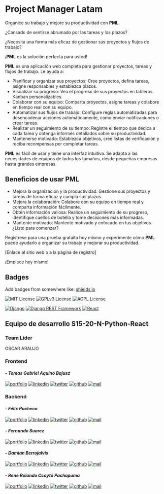 # Project Manager Latam

Organice su trabajo y mejore su productividad con **PML**.

¿Cansado de sentirse abrumado por las tareas y los plazos?

¿Necesita una forma más eficaz de gestionar sus proyectos y flujos de trabajo?

¡**PML** es la solución perfecta para usted!

**PML** es una aplicación web completa para gestionar proyectos, tareas y flujos de trabajo. Le ayuda a:

- Planificar y organizar sus proyectos: Cree proyectos, defina tareas, asigne responsables y establezca plazos.
- Visualizar su progreso: Vea el progreso de sus proyectos en tableros Kanban personalizables.
- Colaborar con su equipo: Comparta proyectos, asigne tareas y colabore en tiempo real con su equipo.
- Automatizar sus flujos de trabajo: Configure reglas automatizadas para desencadenar acciones automáticamente, como enviar notificaciones o crear tareas.
- Realizar un seguimiento de su tiempo: Registre el tiempo que dedica a cada tarea y obtenga informes detallados sobre su productividad.
- Mantenerse motivado: Establezca objetivos, cree listas de verificación y reciba recompensas por completar tareas.

**PML** es fácil de usar y tiene una interfaz intuitiva. Se adapta a las necesidades de equipos de todos los tamaños, desde pequeñas empresas hasta grandes empresas.

## Beneficios de usar **PML**

- Mejora la organización y la productividad: Gestione sus proyectos y tareas de forma eficaz y cumpla sus plazos.
- Mejora la colaboración: Colabore con su equipo en tiempo real y comparta información fácilmente.
- Obtén información valiosa: Realice un seguimiento de su progreso, identifique cuellos de botella y tome decisiones más informadas.
- Mantente motivado: Mantente motivado y enfocado en tus objetivos.
  ¿Listo para comenzar?

Regístrese para una prueba gratuita hoy mismo y experimente cómo **PML** puede ayudarlo a organizar su trabajo y mejorar su productividad.

[Enlace al sitio web o a la página de registro]

¡Empiece hoy mismo!

## Badges

Add badges from somewhere like: [shields.io](https://shields.io/)

[![MIT License](https://img.shields.io/badge/License-MIT-green.svg)](https://choosealicense.com/licenses/mit/)
[![GPLv3 License](https://img.shields.io/badge/License-GPL%20v3-yellow.svg)](https://opensource.org/licenses/)
[![AGPL License](https://img.shields.io/badge/license-AGPL-blue.svg)](http://www.gnu.org/licenses/agpl-3.0)

[![Django](https://img.shields.io/badge/Django-5.0.3-blue.svg)](https://www.djangoproject.com/)
[![Django REST Framework](https://img.shields.io/badge/Django%20REST%20Framework-v3.15.1-orange.svg)](https://www.django-rest-framework.org/)
[![React](https://img.shields.io/badge/React-18.2.0-blue.svg)](https://reactjs.org/)

## Equipo de desarrollo S15-20-N-Python-React

### Team Lider 

 OSCAR ARAUJO 

### Frontend

#### - _Tomas Gabriel Aquino Bajusz_

[![portfolio](https://img.shields.io/badge/my_portfolio-grey?style=flat&logo=ko-fi&logoColor=white)](https://katherineoelsner.com/)
[![linkedin](https://img.shields.io/badge/linkedin-0A66C2?style=flat&logo=linkedin&logoColor=white)](https://www.linkedin.com/in/tomas-gabriel-aquino-bajusz/)
[![twitter](https://img.shields.io/badge/twitter-1DA1F2?style=flat&logo=twitter&logoColor=white)](https://twitter.com/)
[![github](https://img.shields.io/badge/github-grey?style=flat&logo=github&logoColor=white)](https://www.github.com/TomasGaAqBz)
[![mail](https://img.shields.io/badge/Gmail-D14836?style=flat&logo=gmail&logoColor=white)](mailto:tomasaquinogabi@gmail.com)


### Backend

#### - _Félix Pacheco_

[![portfolio](https://img.shields.io/badge/my_portfolio-grey?style=flat&logo=ko-fi&logoColor=white)](https://porfolio-rho-azure.vercel.app/)
[![linkedin](https://img.shields.io/badge/linkedin-0A66C2?style=flat&logo=linkedin&logoColor=white)](https://www.linkedin.com/in/felix-pacheco-lobos/)
[![twitter](https://img.shields.io/badge/twitter-1DA1F2?style=flat&logo=twitter&logoColor=white)](https://twitter.com/thoraker2)
[![github](https://img.shields.io/badge/github-grey?style=flat&logo=github&logoColor=white)](https://www.github.com/Thoraker)
[![mail](https://img.shields.io/badge/Gmail-D14836?style=flat&logo=gmail&logoColor=white)](mailto:thoraker.dev@gmail.com)

#### - _Fernando Suarez_

[![portfolio](https://img.shields.io/badge/my_portfolio-grey?style=flat&logo=ko-fi&logoColor=white)](https://katherineoelsner.com/)
[![linkedin](https://img.shields.io/badge/linkedin-0A66C2?style=flat&logo=linkedin&logoColor=white)](https://www.linkedin.com/in/fernandogabrielsuarez/)
[![twitter](https://img.shields.io/badge/twitter-1DA1F2?style=flat&logo=twitter&logoColor=white)](https://twitter.com/)
[![github](https://img.shields.io/badge/github-grey?style=flat&logo=github&logoColor=white)](https://www.github.com/fer-gab-sua)
[![mail](https://img.shields.io/badge/Gmail-D14836?style=flat&logo=gmail&logoColor=white)](mailto:fer.gab.sua@gmail.com)

#### - _Damian Berrojalvis_

[![portfolio](https://img.shields.io/badge/my_portfolio-grey?style=flat&logo=ko-fi&logoColor=white)](https://katherineoelsner.com/)
[![linkedin](https://img.shields.io/badge/linkedin-0A66C2?style=flat&logo=linkedin&logoColor=white)](https://www.linkedin.com/in/dambedev/)
[![twitter](https://img.shields.io/badge/twitter-1DA1F2?style=flat&logo=twitter&logoColor=white)](https://twitter.com/)
[![github](https://img.shields.io/badge/github-grey?style=flat&logo=github&logoColor=white)](https://www.github.com/DamBeDev)
[![mail](https://img.shields.io/badge/Gmail-D14836?style=flat&logo=gmail&logoColor=white)](mailto:d.berrojalvis@gmail.com)

#### - _Rene Rolando Ccoyto Pachapuma_

[![portfolio](https://img.shields.io/badge/my_portfolio-grey?style=flat&logo=ko-fi&logoColor=white)](https://katherineoelsner.com/)
[![linkedin](https://img.shields.io/badge/linkedin-0A66C2?style=flat&logo=linkedin&logoColor=white)](https://www.linkedin.com/in/rene-rolando-ccoyto-pachapuma-7b94472a2/)
[![twitter](https://img.shields.io/badge/twitter-1DA1F2?style=flat&logo=twitter&logoColor=white)](https://twitter.com/)
[![github](https://img.shields.io/badge/github-grey?style=flat&logo=github&logoColor=white)](https://www.github.com/cometas321)
[![mail](https://img.shields.io/badge/Gmail-D14836?style=flat&logo=gmail&logoColor=white)](mailto:renerolando321@gmail.com)
